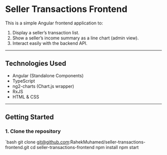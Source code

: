 # Seller Transactions Frontend

This is a simple Angular frontend application to:

1. Display a seller’s transaction list.  
2. Show a seller’s income summary as a line chart (admin view).  
3. Interact easily with the backend API.

---

##  Technologies Used

- Angular (Standalone Components)  
- TypeScript  
- ng2-charts (Chart.js wrapper)  
- RxJS  
- HTML & CSS

---

##  Getting Started

### 1. Clone the repository

`bash
git clone git@github.com:RahekMuhamed/seller-transactions-frontend.git
cd seller-transactions-frontend
npm install
npm start
